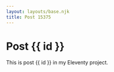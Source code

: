 ```yaml
---
layout: layouts/base.njk
title: Post 15375
---
```


# Post {{ id }}

This is post {{ id }} in my Eleventy project.
